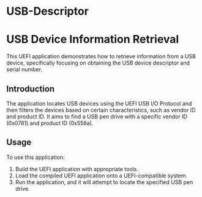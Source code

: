 # USB-Descriptor
# USB Device Information Retrieval

This UEFI application demonstrates how to retrieve information from a USB device, specifically focusing on obtaining the USB device descriptor and serial number.

## Introduction

The application locates USB devices using the UEFI USB I/O Protocol and then filters the devices based on certain characteristics, such as vendor ID and product ID. It aims to find a USB pen drive with a specific vendor ID (0x0781) and product ID (0x558a).

## Usage

To use this application:

1. Build the UEFI application with appropriate tools.
2. Load the compiled UEFI application onto a UEFI-compatible system.
3. Run the application, and it will attempt to locate the specified USB pen drive.
